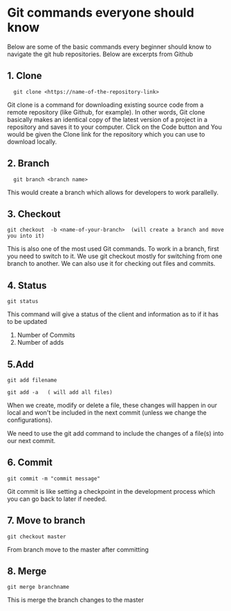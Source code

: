 # Git commands everyone should know
Below are some of the basic commands every beginner should know to navigate the git hub repositories.  Below are excerpts from Github
## 1. Clone
      git clone <https://name-of-the-repository-link>
  Git clone is a command for downloading existing source code from a remote repository (like Github, for example). In other words, Git clone basically makes an identical copy of the latest version of a project in a repository and saves it to your computer.
  Click on the Code button and You would be given the Clone link for the repository which you can use to download locally.
  
## 2. Branch
      git branch <branch name>
  This would create a branch which allows for developers to work parallelly.  

## 3. Checkout
    git checkout  -b <name-of-your-branch>  (will create a branch and move you into it)

This is also one of the most used Git commands. To work in a branch, first you need to switch to it. We use git checkout mostly for switching from one branch to another. We can also use it for checking out files and commits.


## 4. Status
    git status
This command will give a status of the client and information as to if it has to be updated
  1. Number of Commits
  1. Number of adds

## 5.Add
    git add filename

    git add -a   ( will add all files)
When we create, modify or delete a file, these changes will happen in our local and won't be included in the next commit (unless we change the configurations).

We need to use the git add command to include the changes of a file(s) into our next commit.

## 6. Commit 
    git commit -m "commit message"
Git commit is like setting a checkpoint in the development process which you can go back to later if needed.

## 7. Move to branch
    git checkout master

From branch move to the master after committing

## 8. Merge 

    git merge branchname

This is merge the branch changes to the master
    

